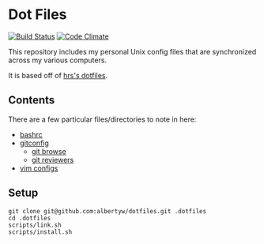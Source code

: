 Dot Files
=========

[![Build Status](https://drone.albertyw.com/api/badges/albertyw/dotfiles/status.svg)](https://drone.albertyw.com/albertyw/dotfiles)
[![Code Climate](https://codeclimate.com/github/albertyw/dotfiles/badges/gpa.svg)](https://codeclimate.com/github/albertyw/dotfiles)

This repository includes my personal Unix config files that are synchronized
across my various computers.

It is based off of [hrs's dotfiles](https://github.com/hrs/dotfiles).

Contents
--------

There are a few particular files/directories to note in here:

- [bashrc](https://github.com/albertyw/dotfiles/blob/master/files/bashrc)
- [gitconfig](https://github.com/albertyw/dotfiles/blob/master/files/gitconfig)
  - [git browse](https://github.com/albertyw/git-browse)
  - [git reviewers](https://github.com/albertyw/git-reviewers)
- [vim configs](https://github.com/albertyw/dotfiles/tree/master/files/vim/)

Setup
-----

```shell
git clone git@github.com:albertyw/dotfiles.git .dotfiles
cd .dotfiles
scripts/link.sh
scripts/install.sh
```
